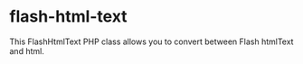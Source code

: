 flash-html-text
===============

This FlashHtmlText PHP class allows you to convert between Flash htmlText and html.
